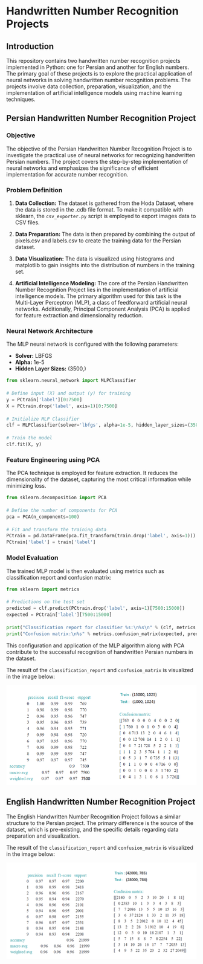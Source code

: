 # Handwritten Number Recognition Projects

## Introduction

This repository contains two handwritten number recognition projects implemented in Python: one for Persian and another for English numbers. The primary goal of these projects is to explore the practical application of neural networks in solving handwritten number recognition problems. The projects involve data collection, preparation, visualization, and the implementation of artificial intelligence models using machine learning techniques.

## Persian Handwritten Number Recognition Project

### Objective

The objective of the Persian Handwritten Number Recognition Project is to investigate the practical use of neural networks for recognizing handwritten Persian numbers. The project covers the step-by-step implementation of neural networks and emphasizes the significance of efficient implementation for accurate number recognition.

### Problem Definition

1. **Data Collection:** The dataset is gathered from the Hoda Dataset, where the data is stored in the .cdb file format. To make it compatible with sklearn, the `csv_exporter.py` script is employed to export images data to CSV files.

2. **Data Preparation:** The data is then prepared by combining the output of pixels.csv and labels.csv to create the training data for the Persian dataset.

3. **Data Visualization:** The data is visualized using histograms and matplotlib to gain insights into the distribution of numbers in the training set.

4. **Artificial Intelligence Modeling:** The core of the Persian Handwritten Number Recognition Project lies in the implementation of artificial intelligence models. The primary algorithm used for this task is the Multi-Layer Perceptron (MLP), a class of feedforward artificial neural networks. Additionally, Principal Component Analysis (PCA) is applied for feature extraction and dimensionality reduction.

### Neural Network Architecture

The MLP neural network is configured with the following parameters:

- **Solver:** LBFGS
- **Alpha:** 1e-5
- **Hidden Layer Sizes:** (3500,)
  
```python
from sklearn.neural_network import MLPClassifier

# Define input (X) and output (y) for training
y = PCtrain['label'][0:7500]
X = PCtrain.drop('label', axis=1)[0:7500]

# Initialize MLP Classifier
clf = MLPClassifier(solver='lbfgs', alpha=1e-5, hidden_layer_sizes=(3500,), random_state=1)

# Train the model
clf.fit(X, y)
```
### Feature Engineering using PCA

The PCA technique is employed for feature extraction. It reduces the dimensionality of the dataset, capturing the most critical information while minimizing loss.

```python
from sklearn.decomposition import PCA

# Define the number of components for PCA
pca = PCA(n_components=100)

# Fit and transform the training data
PCtrain = pd.DataFrame(pca.fit_transform(train.drop('label', axis=1)))
PCtrain['label'] = train['label']
```

### Model Evaluation
The trained MLP model is then evaluated using metrics such as classification report and confusion matrix:

```python
from sklearn import metrics

# Predictions on the test set
predicted = clf.predict(PCtrain.drop('label', axis=1)[7500:15000])
expected = PCtrain['label'][7500:15000]

print("Classification report for classifier %s:\n%s\n" % (clf, metrics.classification_report(expected, predicted)))
print("Confusion matrix:\n%s" % metrics.confusion_matrix(expected, predicted))
```

This configuration and application of the MLP algorithm along with PCA contribute to the successful recognition of handwritten Persian numbers in the dataset.

The result of the `classification_report` and `confusion_matrix` is visualized in the image below:

<img src="https://github.com/ElliotOne/Bachelor-Projects-Portfolio/blob/main/11.Thesis(Software-Project-Module)/Screenshots/persian-confusion-matrix.png" />

## English Handwritten Number Recognition Project

The English Handwritten Number Recognition Project follows a similar structure to the Persian project. The primary difference is the source of the dataset, which is pre-existing, and the specific details regarding data preparation and visualization.

The result of the `classification_report` and `confusion_matrix` is visualized in the image below:

<img src="https://github.com/ElliotOne/Bachelor-Projects-Portfolio/blob/main/11.Thesis(Software-Project-Module)/Screenshots/english-confusion-matrix.png" />
